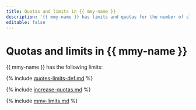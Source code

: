 ```yaml
---
title: Quotas and limits in {{ mmy-name }}
description: '{{ mmy-name }} has limits and quotas for the number of clusters, total number of processor cores for all database hosts, total amount of virtual memory for all database hosts, and total storage for all clusters per cloud. For more information about the service restrictions, read this article.'
editable: false
---
```



# Quotas and limits in {{ mmy-name }}


{{ mmy-name }} has the following limits:

{% include [quotes-limits-def.md](../../_includes/quotes-limits-def.md) %}


{% include [increase-quotas.md](../../_includes/increase-quotas.md) %}


{% include [mmy-limits.md](../../_includes/mdb/mmy-limits.md) %}
